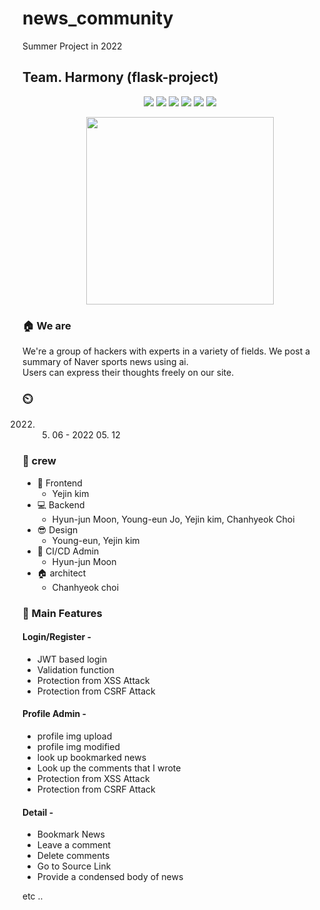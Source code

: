 # news_community
Summer Project in 2022

## Team. Harmony (flask-project)

<p align='center'>
    <img src="https://img.shields.io/badge/Python-3.8-007396?style=flat-square&logo=python&logoColor=blue"/>
    <img src="https://img.shields.io/badge/Javascript--007396?style=flat-square&logo=javascript&logoColor=yellow"/>
    <img src="https://img.shields.io/badge/jquery-1.4.1-007396?style=flat-square&logo=jquery&logoColor=pink"/>
    <img src="https://img.shields.io/badge/ajax-purple?logo="ajax"/>
    <img src="https://img.shields.io/badge/aws-00E7C3?logo=aws"/>
    <img src="https://img.shields.io/badge/GitHub Actions-purple?logo="GitHub Actions"/>
</p>

<p align='center'>
  <img src="https://user-images.githubusercontent.com/68278903/167773592-0153f6d8-f187-4fbf-b747-088b864d2785.jpg" width="300px" />
</p>



### 🏠 We are
 We're a group of hackers with experts in a variety of fields. We post a summary of Naver sports news using ai.</br>
 Users can express their thoughts freely on our site.</br>

### ⏲️
2022. 05. 06 - 2022 05. 12</br>


### 🧙 crew
- :lipstick: Frontend
  - Yejin kim
- :computer: Backend
  - Hyun-jun Moon, Young-eun Jo, Yejin kim, Chanhyeok Choi
- 😎 Design
  - Young-eun, Yejin kim
- 📌 CI/CD Admin
  - Hyun-jun Moon
- 🏠 architect
  - Chanhyeok choi


### 📌 Main Features
#### Login/Register - 
- JWT based login
- Validation function
- Protection from XSS Attack
- Protection from CSRF Attack

#### Profile Admin -
- profile img upload
- profile img modified 
- look up bookmarked news
- Look up the comments that I wrote
- Protection from XSS Attack
- Protection from CSRF Attack

#### Detail -
- Bookmark News
- Leave a comment
- Delete comments
- Go to Source Link
- Provide a condensed body of news

etc ..



